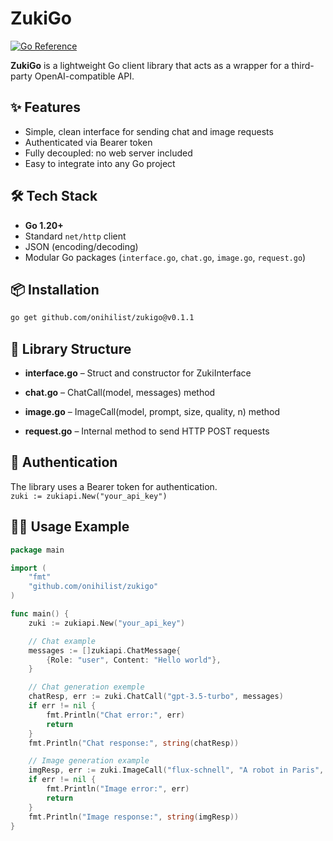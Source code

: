 # ZukiGo
[![Go Reference](https://pkg.go.dev/badge/github.com/onihilist/zukigo.svg)](https://pkg.go.dev/github.com/onihilist/zukigo)

**ZukiGo** is a lightweight Go client library that acts as a wrapper for a third-party OpenAI-compatible API.

## ✨ Features

- Simple, clean interface for sending chat and image requests  
- Authenticated via Bearer token  
- Fully decoupled: no web server included  
- Easy to integrate into any Go project  


## 🛠 Tech Stack

- **Go 1.20+**
- Standard `net/http` client
- JSON (encoding/decoding)
- Modular Go packages (`interface.go`, `chat.go`, `image.go`, `request.go`)



## 📦 Installation

```bash
go get github.com/onihilist/zukigo@v0.1.1
```


## 🧱 Library Structure

- **interface.go** – Struct and constructor for ZukiInterface

- **chat.go** – ChatCall(model, messages) method

- **image.go** – ImageCall(model, prompt, size, quality, n) method

- **request.go** – Internal method to send HTTP POST requests

## 🔐 Authentication

The library uses a Bearer token for authentication.<br>
`zuki := zukiapi.New("your_api_key")
`

## 🧑‍💻 Usage Example

```go
package main

import (
    "fmt"
    "github.com/onihilist/zukigo"
)

func main() {
    zuki := zukiapi.New("your_api_key")

    // Chat example
    messages := []zukiapi.ChatMessage{
        {Role: "user", Content: "Hello world"},
    }

    // Chat generation exemple
    chatResp, err := zuki.ChatCall("gpt-3.5-turbo", messages)
    if err != nil {
        fmt.Println("Chat error:", err)
        return
    }
    fmt.Println("Chat response:", string(chatResp))

    // Image generation example
    imgResp, err := zuki.ImageCall("flux-schnell", "A robot in Paris", "512x512", "standard", 1)
    if err != nil {
        fmt.Println("Image error:", err)
        return
    }
    fmt.Println("Image response:", string(imgResp))
}
```